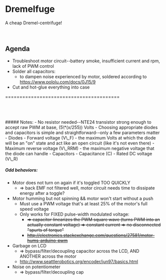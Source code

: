 Dremelfuge
========================================
A cheap Dremel-centrifuge!
<br>
<br>
<br>

## Agenda
- Troubleshoot motor circuit--battery smoke, insufficient current and rpm, lack of PWM control
- Solder all capacitors:
  - to dampen noise experienced by motor, soldered according to https://www.pololu.com/docs/0J15/9
- Cut and hot-glue everything into case

========================================

<br>
<br>
<br>
##### Notes:
- No resistor needed--NTE24 transistor strong enough to accept raw PWM at base, (5\*(x/255)) Volts
- Choosing appropriate diodes and capacitors is simple and straightforward--only a few parameters matter
  - Diodes
    - Forward voltage (V\_F) - the maximum Volts at which the diode will be an "on" state and act like an open circuit (like it's not even there)
    - Maximum reverse voltage (V\_RRM) - the maximum negative voltage that the diode can handle
  - Capacitors
    - Capacitance (C)
    - Rated DC voltage (V\_R)

##### Odd behaviors:
- Motor does not turn on again if it's toggled TOO QUICKLY
  - => back EMF not filtered well, motor circuit needs time to dissipate energy after a toggle?
- Motor humming but not spinning && motor won't start without a push
  - Must use a PWM voltage that's at least 25% of the motor's full speed voltage
  - Only works for FIXED pulse-width modulated voltage:
    - ~~=> capacitor linearizes the PWM square wave (turns PWM into an actually constant voltage) => constant current => no disconnected "spurts of torque"~~
    - ~~http://electronics.stackexchange.com/questions/27581/motor-hums-arduino-pwm~~
- Garbage on LCD
  - => bypass/filter/decoupling capacitor across the LCD, AND ANOTHER across the motor
  - http://www.seattlerobotics.org/encoder/jun97/basics.html
- Noise on potentiometer
  - => bypass/filter/decoupling cap
